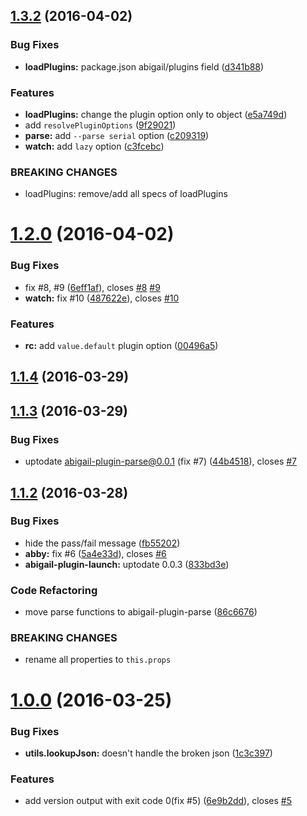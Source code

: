 <a name="1.3.2"></a>
## [1.3.2](https://github.com/abigailjs/abigail/compare/v1.2.0...v1.3.2) (2016-04-02)


### Bug Fixes

* **loadPlugins:** package.json abigail/plugins field ([d341b88](https://github.com/abigailjs/abigail/commit/d341b88))

### Features

* **loadPlugins:** change the plugin option only to object ([e5a749d](https://github.com/abigailjs/abigail/commit/e5a749d))
* add `resolvePluginOptions` ([9f29021](https://github.com/abigailjs/abigail/commit/9f29021))
* **parse:** add `--parse serial` option ([c209319](https://github.com/abigailjs/abigail/commit/c209319))
* **watch:** add `lazy` option ([c3fcebc](https://github.com/abigailjs/abigail/commit/c3fcebc))


### BREAKING CHANGES

* loadPlugins: remove/add all specs of loadPlugins



<a name="1.2.0"></a>
# [1.2.0](https://github.com/abigailjs/abigail/compare/v1.1.4...v1.2.0) (2016-04-02)


### Bug Fixes

* fix #8, #9 ([6eff1af](https://github.com/abigailjs/abigail/commit/6eff1af)), closes [#8](https://github.com/abigailjs/abigail/issues/8) [#9](https://github.com/abigailjs/abigail/issues/9)
* **watch:** fix #10 ([487622e](https://github.com/abigailjs/abigail/commit/487622e)), closes [#10](https://github.com/abigailjs/abigail/issues/10)

### Features

* **rc:** add `value.default` plugin option ([00496a5](https://github.com/abigailjs/abigail/commit/00496a5))



<a name="1.1.4"></a>
## [1.1.4](https://github.com/abigailjs/abigail/compare/v1.1.3...v1.1.4) (2016-03-29)




<a name="1.1.3"></a>
## [1.1.3](https://github.com/abigailjs/abigail/compare/v1.1.2...v1.1.3) (2016-03-29)


### Bug Fixes

* uptodate abigail-plugin-parse@0.0.1 (fix #7) ([44b4518](https://github.com/abigailjs/abigail/commit/44b4518)), closes [#7](https://github.com/abigailjs/abigail/issues/7)



<a name="1.1.2"></a>
## [1.1.2](https://github.com/abigailjs/abigail/compare/v1.0.0...v1.1.2) (2016-03-28)


### Bug Fixes

* hide the pass/fail message ([fb55202](https://github.com/abigailjs/abigail/commit/fb55202))
* **abby:** fix #6 ([5a4e33d](https://github.com/abigailjs/abigail/commit/5a4e33d)), closes [#6](https://github.com/abigailjs/abigail/issues/6)
* **abigail-plugin-launch:** uptodate 0.0.3 ([833bd3e](https://github.com/abigailjs/abigail/commit/833bd3e))

### Code Refactoring

* move parse functions to abigail-plugin-parse ([86c6676](https://github.com/abigailjs/abigail/commit/86c6676))


### BREAKING CHANGES

* rename all properties to `this.props`



<a name="1.0.0"></a>
# [1.0.0](https://github.com/abigailjs/abigail/compare/1c3c397...v1.0.0) (2016-03-25)


### Bug Fixes

* **utils.lookupJson:** doesn't handle the broken json ([1c3c397](https://github.com/abigailjs/abigail/commit/1c3c397))

### Features

* add version output with exit code 0(fix #5) ([6e9b2dd](https://github.com/abigailjs/abigail/commit/6e9b2dd)), closes [#5](https://github.com/abigailjs/abigail/issues/5)



